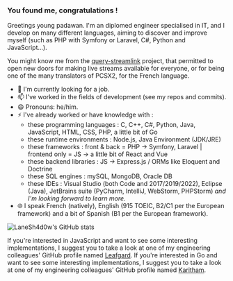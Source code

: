 ### You found me, congratulations !

Greetings young padawan. 
I'm an diplomed engineer specialised in IT, and I develop on many different languages, aiming to discover and improve myself (such as PHP with Symfony or Laravel, C#, Python and JavaScript...).

You might know me from the [query-streamlink](https://github.com/LaneSh4d0w/query-streamlink) project, that permitted to open new doors for making live streams available for everyone, or for being one of the many translators of PCSX2, for the French language.

- 🌱 I'm currently looking for a job.
- 📫 I've worked in the fields of development (see my repos and commits).
- 😄 Pronouns: he/him.
- ⚡ I've already worked or have knowledge with :
  - these programming languages : C, C++, C#, Python, Java, JavaScript, HTML, CSS, PHP, a little bit of Go
  - these runtime environments : Node.js, Java Environment (JDK/JRE)
  - these frameworks : front & back = PHP -> Symfony, Laravel | frontend only = JS -> a little bit of React and Vue
  - these backend libraries : JS -> Express.js / ORMs like Eloquent and Doctrine
  - these SQL engines : mySQL, MongoDB, Oracle DB
  - these IDEs : Visual Studio (both Code and 2017/2019/2022), Eclipse (Java), JetBrains suite (PyCharm, IntelliJ, WebStorm, PHPStorm)
*and I'm looking forward to learn more.*
- 🌐 I speak French (natively), English (915 TOEIC, B2/C1 per the European framework) and a bit of Spanish (B1 per the European framework).

![LaneSh4d0w's GitHub stats](https://github-readme-stats.vercel.app/api?username=BellezaEmporium&show_icons=true)

If you're interested in JavaScript and want to see some interesting implementations, I suggest you to take a look at one of my engineering colleagues' GitHub profile named [Leafgard](https://github.com/Leafgard).
If you're interested in Go and want to see some interesting implementations, I suggest you to take a look at one of my engineering colleagues' GitHub profile named [Karitham](https://github.com/Karitham).
